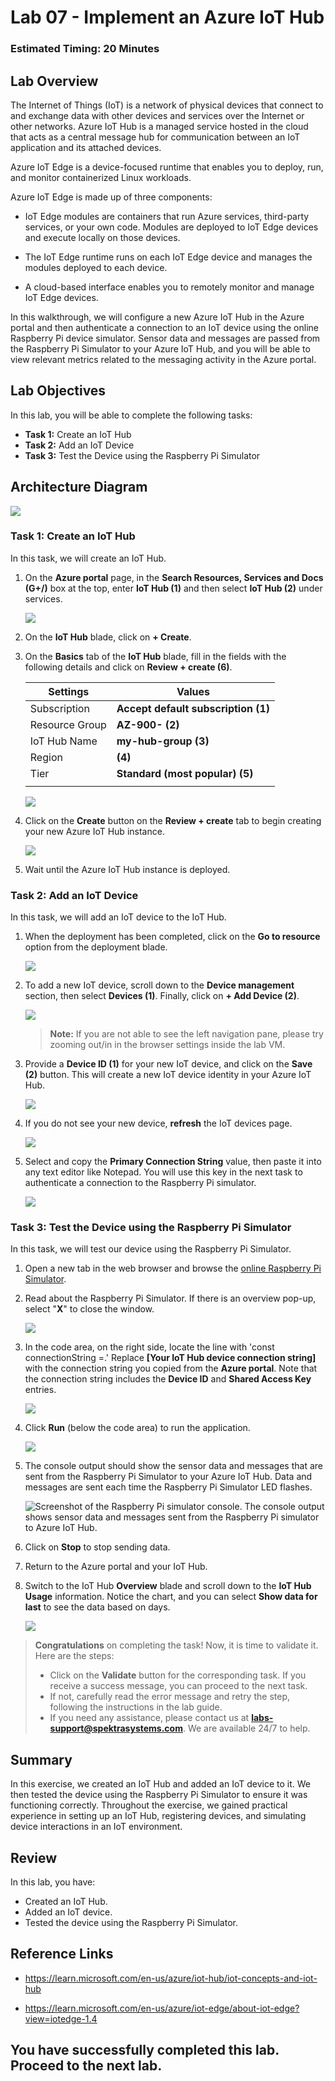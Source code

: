 # Lab 07 - Implement an Azure IoT Hub

### Estimated Timing: 20 Minutes

## Lab Overview

The Internet of Things (IoT) is a network of physical devices that connect to and exchange data with other devices and services over the Internet or other networks. Azure IoT Hub is a managed service hosted in the cloud that acts as a central message hub for communication between an IoT application and its attached devices.

Azure IoT Edge is a device-focused runtime that enables you to deploy, run, and monitor containerized Linux workloads.

Azure IoT Edge is made up of three components:

 - IoT Edge modules are containers that run Azure services, third-party services, or your own code. Modules are deployed to IoT Edge devices and execute locally on those devices.
 
 - The IoT Edge runtime runs on each IoT Edge device and manages the modules deployed to each device.

 - A cloud-based interface enables you to remotely monitor and manage IoT Edge devices.

In this walkthrough, we will configure a new Azure IoT Hub in the Azure portal and then authenticate a connection to an IoT device using the online Raspberry Pi device simulator. Sensor data and messages are passed from the Raspberry Pi Simulator to your Azure IoT Hub, and you will be able to view relevant metrics related to the messaging activity in the Azure portal.

## Lab Objectives

In this lab, you will be able to complete the following tasks:

+ **Task 1:** Create an IoT Hub
+ **Task 2:** Add an IoT Device
+ **Task 3:** Test the Device using the Raspberry Pi Simulator

## Architecture Diagram

![](../images/az900lab07.PNG) 

### Task 1: Create an IoT Hub

In this task, we will create an IoT Hub. 

1. On the **Azure portal** page, in the **Search Resources, Services and Docs (G+/)** box at the top, enter **IoT Hub (1)** and then select **IoT Hub (2)** under services.

   ![](./images/az-900-77.png)
  
1. On the **IoT Hub** blade, click on **+ Create**.

1. On the **Basics** tab of the **IoT Hub** blade, fill in the fields with the following details and click on **Review + create (6)**.

    | Settings | Values |
    |--|--|
    | Subscription | **Accept default subscription (1)** |
    | Resource Group | **AZ-900-<inject key="DeploymentID" enableCopy="false"/> (2)**  |
    | IoT Hub Name | **my-hub-group<inject key="DeploymentID" enableCopy="false" /> (3)** |
    | Region | **<inject key="Region" enableCopy="false"/> (4)** |
    | Tier | **Standard (most popular) (5)** |
    |||

    ![](./images/az-900-78.png)
  
1. Click on the **Create** button on the **Review + create** tab to begin creating your new Azure IoT Hub instance.

   ![](./images/az-900-79.png)

1. Wait until the Azure IoT Hub instance is deployed. 

### Task 2: Add an IoT Device

In this task, we will add an IoT device to the IoT Hub. 

1. When the deployment has been completed, click on the **Go to resource** option from the deployment blade. 

	![](../images/lab7-image3.png)

1. To add a new IoT device, scroll down to the **Device management** section, then select **Devices (1)**. Finally, click on **+ Add Device (2)**.

	![](../images/lab7-image4.png)

   >**Note:** If you are not able to see the left navigation pane, please try zooming out/in in the browser settings inside the lab VM.

1. Provide a **Device ID (1)** for your new IoT device, **<inject key="DeploymentID" enableCopy="false" />** and click on the **Save (2)** button. This will create a new IoT device identity in your Azure IoT Hub.

   ![](../images/lab7-image5.png)
  
1. If you do not see your new device, **refresh** the IoT devices page.

   ![](../images/lab7-image6.png)

1. Select **<inject key="DeploymentID" enableCopy="false" />** and copy the **Primary Connection String** value, then paste it into any text editor like Notepad. You will use this key in the next task to authenticate a connection to the Raspberry Pi simulator.

	![](../images/lab7-image7.png)

### Task 3: Test the Device using the Raspberry Pi Simulator

In this task, we will test our device using the Raspberry Pi Simulator. 

1. Open a new tab in the web browser and browse the [online Raspberry Pi Simulator](https://azure-samples.github.io/raspberry-pi-web-simulator/#Getstarted). 

1. Read about the Raspberry Pi Simulator. If there is an overview pop-up, select "**X**" to close the window.

    ![](../images/lab7-image8.png)

1. In the code area, on the right side, locate the line with 'const connectionString =.' Replace **[Your IoT Hub device connection string]**  with the connection string you copied from the **Azure portal**. Note that the connection string includes the **Device ID** and **Shared Access Key** entries.

	![](../images/lab7-image9.png)

1. Click **Run** (below the code area) to run the application.

    ![](../images/lab7-image10.png)
  
1. The console output should show the sensor data and messages that are sent from the Raspberry Pi Simulator to your Azure IoT Hub. Data and messages are sent each time the Raspberry Pi Simulator LED flashes. 

	![Screenshot of the Raspberry Pi simulator console.  The console output shows sensor data and messages sent from the Raspberry Pi simulator to Azure IoT Hub.](../images/AZ-9000705.png)

1. Click on **Stop** to stop sending data.

1. Return to the Azure portal and your IoT Hub.

1. Switch to the IoT Hub **Overview** blade and scroll down to the **IoT Hub Usage** information. Notice the chart, and you can select **Show data for last** to see the data based on days.

   ![](./images/az-900-80.png)

> **Congratulations** on completing the task! Now, it is time to validate it. Here are the steps:
> - Click on the **Validate** button for the corresponding task. If you receive a success message, you can proceed to the next task. 
> - If not, carefully read the error message and retry the step, following the instructions in the lab guide.
> - If you need any assistance, please contact us at **labs-support@spektrasystems.com**. We are available 24/7 to help.

<validation step="c3f78c30-0c67-4b92-b8e7-9cf3c9df79a7" />

## Summary
In this exercise, we created an IoT Hub and added an IoT device to it. We then tested the device using the Raspberry Pi Simulator to ensure it was functioning correctly. Throughout the exercise, we gained practical experience in setting up an IoT Hub, registering devices, and simulating device interactions in an IoT environment.

## Review
In this lab, you have:
- Created an IoT Hub.
- Added an IoT device.
- Tested the device using the Raspberry Pi Simulator.

## Reference Links

- https://learn.microsoft.com/en-us/azure/iot-hub/iot-concepts-and-iot-hub
  
- https://learn.microsoft.com/en-us/azure/iot-edge/about-iot-edge?view=iotedge-1.4

  
## You have successfully completed this lab. Proceed to the next lab.
